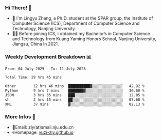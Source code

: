 ### Hi There! 👋 
- 🐳 I'm Lingyu Zhang, a Ph.D. student at the SPAR group, the Institute of Computer Science (ICS), Department of Computer Science and Technology, Nanjing University.
- 🧑‍🎓 Before joining ICS, I obtained my Bachelor’s in Computer Science and Technology from Kuang Yaming Honors School, Nanjing University, Jiangsu, China in 2021.

### Weekly Development Breakdown :bar_chart:

<!--START_SECTION:waka-->

```txt
From: 04 July 2025 - To: 11 July 2025

Total Time: 29 hrs 45 mins

Other        12 hrs 46 mins  ██████████▓░░░░░░░░░░░░░░   42.92 %
Python       9 hrs 7 mins    ███████▓░░░░░░░░░░░░░░░░░   30.68 %
JSON         3 hrs 35 mins   ███░░░░░░░░░░░░░░░░░░░░░░   12.05 %
sh           2 hrs 15 mins   ██░░░░░░░░░░░░░░░░░░░░░░░   07.60 %
XML          37 mins         ▓░░░░░░░░░░░░░░░░░░░░░░░░   02.13 %
```

<!--END_SECTION:waka-->

<!--
### Github Contributions :octocat:

![](https://raw.githubusercontent.com/yuzi-zly/yuzi-zly/output/github-contribution-grid-snake.svg)              
-->

### More Infos 📖

- 📧Email: zly(at)smail.nju.edu.cn
- 🌀Homepage: [yuzi-zly.github.io](https://yuzi-zly.github.io/)

